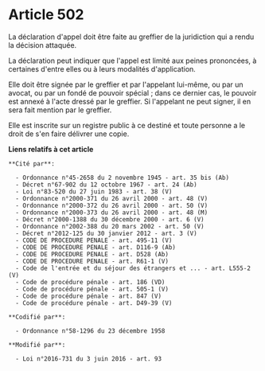 # Article 502

La déclaration d'appel doit être faite au greffier de la juridiction qui a rendu la décision attaquée.

La déclaration peut indiquer que l'appel est limité aux peines prononcées, à certaines d'entre elles ou à leurs modalités
d'application.  

Elle doit être signée par le greffier et par l'appelant lui-même, ou par un avocat, ou par un fondé de pouvoir spécial ; dans
ce dernier cas, le pouvoir est annexé à l'acte dressé par le greffier. Si l'appelant ne peut signer, il en sera fait mention
par le greffier.

Elle est inscrite sur un registre public à ce destiné et toute personne a le droit de s'en faire délivrer une copie.

**Liens relatifs à cet article**

	**Cité par**:

	  - Ordonnance n°45-2658 du 2 novembre 1945 - art. 35 bis (Ab)
	  - Décret n°67-902 du 12 octobre 1967 - art. 24 (Ab)
	  - Loi n°83-520 du 27 juin 1983 - art. 38 (V)
	  - Ordonnance n°2000-371 du 26 avril 2000 - art. 48 (V)
	  - Ordonnance n°2000-372 du 26 avril 2000 - art. 50 (V)
	  - Ordonnance n°2000-373 du 26 avril 2000 - art. 48 (M)
	  - Décret n°2000-1388 du 30 décembre 2000 - art. 6 (V)
	  - Ordonnance n°2002-388 du 20 mars 2002 - art. 50 (V)
	  - Décret n°2012-125 du 30 janvier 2012 - art. 3 (V)
	  - CODE DE PROCEDURE PENALE - art. 495-11 (V)
	  - CODE DE PROCEDURE PENALE - art. D116-9 (Ab)
	  - CODE DE PROCEDURE PENALE - art. D528 (Ab)
	  - CODE DE PROCEDURE PENALE - art. R61-1 (V)
	  - Code de l'entrée et du séjour des étrangers et ... - art. L555-2 (V)
	  - Code de procédure pénale - art. 186 (VD)
	  - Code de procédure pénale - art. 505-1 (V)
	  - Code de procédure pénale - art. 847 (V)
	  - Code de procédure pénale - art. D49-39 (V)

	**Codifié par**:

	  - Ordonnance n°58-1296 du 23 décembre 1958

	**Modifié par**:

	  - Loi n°2016-731 du 3 juin 2016 - art. 93
